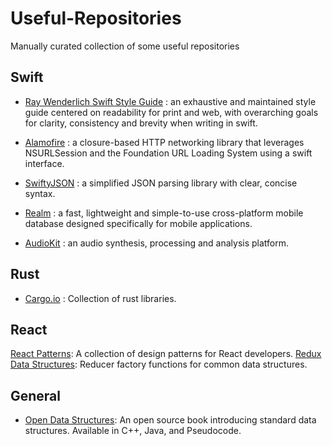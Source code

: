 # Useful-Repositories
Manually curated collection of some useful repositories


## Swift
* [Ray Wenderlich Swift Style Guide](https://github.com/raywenderlich/swift-style-guide) : an exhaustive and maintained style guide centered on readability for print and web, with overarching goals for clarity, consistency and brevity when writing in swift.  

* [Alamofire](https://github.com/Alamofire/Alamofire) : a closure-based HTTP networking library that leverages NSURLSession and the Foundation URL Loading System using a swift interface.

* [SwiftyJSON](https://github.com/SwiftyJSON/SwiftyJSON) : a simplified JSON parsing library with clear, concise syntax.

* [Realm](https://github.com/realm/realm-cocoa) : a fast, lightweight and simple-to-use cross-platform mobile database designed specifically for mobile applications.

* [AudioKit](https://github.com/audiokit/AudioKit) : an audio synthesis, processing and analysis platform.

## Rust
* [Cargo.io](https://crates.io/) : Collection of rust libraries.

## React

[React Patterns](https://github.com/chantastic/reactpatterns.com): A collection of design patterns for React developers.
[Redux Data Structures](https://github.com/adrienjt/redux-data-structures): Reducer factory functions for common data structures.

## General
* [Open Data Structures](http://opendatastructures.org/): An open source book introducing standard data structures. Available in C++, Java, and Pseudocode.
